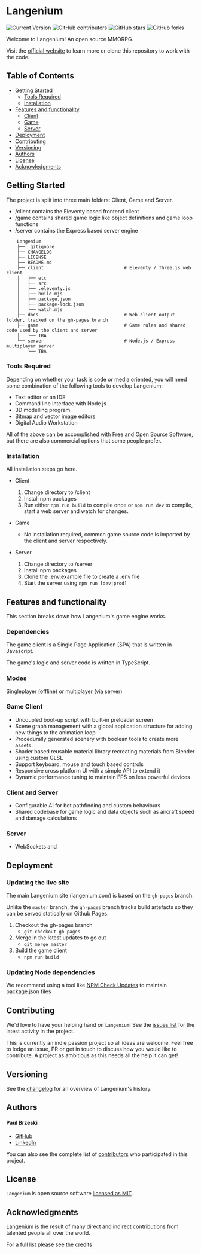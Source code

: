 # Langenium

![Current Version](https://img.shields.io/badge/version-v0.6-blue)
![GitHub contributors](https://img.shields.io/github/contributors/OpenStudiosCo/Langenium)
![GitHub stars](https://img.shields.io/github/stars/OpenStudiosCo/Langenium?style=social)
![GitHub forks](https://img.shields.io/github/forks/OpenStudiosCo/Langenium?style=social)

Welcome to Langenium! An open source MMORPG.

Visit the [official website](https://langenium.com) to learn more or clone this repository to work with the code.

## Table of Contents
- [Getting Started](#getting-started)
    - [Tools Required](#tools-required)
    - [Installation](#installation)
- [Features and functionality](#features-and-functionality)
    - [Client](#client)
    - [Game](#game)
    - [Server](#server)
- [Deployment](#deployment)
- [Contributing](#contributing)
- [Versioning](#versioning)
- [Authors](#authors)
- [License](#license)
- [Acknowledgments](#acknowledgments)

## Getting Started

The project is split into three main folders: Client, Game and Server.
- /client contains the Eleventy based frontend client
- /game contains shared game logic like object definitions and game loop functions
- /server contains the Express based server engine

```
    Langenium
    ├── .gitignore
    ├── CHANGELOG
    ├── LICENSE
    ├── README.md
    ├── client                              # Eleventy / Three.js web client
    │   ├── etc
    │   ├── src
    │   ├── .eleventy.js
    │   ├── build.mjs
    │   ├── package.json
    │   ├── package-lock.json
    │   └── watch.mjs
    ├── docs                                # Web client output folder, tracked on the gh-pages branch
    ├── game                                # Game rules and shared code used by the client and server
    │   └── TBA
    └── server                              # Node.js / Express multiplayer server
        └── TBA
```

### Tools Required

Depending on whether your task is code or media oriented, you will need some combination of the following tools to develop Langenium:

* Text editor or an IDE
* Command line interface with Node.js
* 3D modelling program
* Bitmap and vector image editors
* Digital Audio Workstation

All of the above can be accomplished with Free and Open Source Software, but there are also commercial options that some people prefer.

### Installation

All installation steps go here.

* Client
    1. Change directory to /client
    2. Install npm packages
    3. Run either `npm run build` to compile once or `npm run dev` to compile, start a web server and watch for changes.

* Game
    * No installation required, common game source code is imported by the client and server respectively.

* Server
    1. Change directory to /server
    2. Install npm packages
    3. Clone the .env.example file to create a .env file
    4. Start the server using `npm run [dev|prod]`

## Features and functionality
This section breaks down how Langenium's game engine works.

### Dependencies
The game client is a Single Page Application (SPA) that is written in Javascript.

The game's logic and server code is written in TypeScript.

### Modes
Singleplayer (offline) or multiplayer (via server)

### Game Client
- Uncoupled boot-up script with built-in preloader screen
- Scene graph management with a global application structure for adding new things to the animation loop
- Procedurally generated scenery with boolean tools to create more assets
- Shader based reusable material library recreating materials from Blender using custom GLSL
- Support keyboard, mouse and touch based controls
- Responsive cross platform UI with a simple API to extend it
- Dynamic performance tuning to maintain FPS on less powerful devices

### Client and Server
- Configurable AI for bot pathfinding and custom behaviours
- Shared codebase for game logic and data objects such as aircraft speed and damage calculations

### Server
- WebSockets and 

## Deployment

### Updating the live site
The main Langenium site (langenium.com) is based on the `gh-pages` branch.

Unlike the `master` branch, the `gh-pages` branch tracks build artefacts so they can be served statically on Github Pages.

1. Checkout the gh-pages branch
    - `git checkout gh-pages`
2. Merge in the latest updates to go out
    - `git merge master`
3. Build the game client 
    - `npm run build`

### Updating Node dependencies
We recommend using a tool like [NPM Check Updates](https://www.npmjs.com/package/npm-check-updates) to maintain package.json files 

## Contributing

We'd love to have your helping hand on `Langenium`! See the [issues list][issues] for the latest activity in the project.

This is currently an indie passion project so all ideas are welcome. Feel free to lodge an issue, PR or get in touch to discuss how you would like to contribute. A project as ambitious as this needs all the help it can get!

## Versioning

See the [changelog][changelog] for an overview of Langenium's history.

## Authors

#### Paul Brzeski
* [GitHub]
* [LinkedIn]

You can also see the complete list of [contributors][contributors] who participated in this project.

## License

`Langenium` is open source software [licensed as MIT][license].

## Acknowledgments

Langenium is the result of many direct and indirect contributions from talented people all over the world.

For a full list please see the [credits][credits]

[//]: # (HyperLinks)

[GitHub Repository]: https://github.com/OpenStudiosCo/Langenium
[Official Websiet]: https://langenium.com/

[GitHub]: https://github.com/paulbrzeski
[LinkedIn]: https://www.linkedin.com/in/paul-b-23620b209/

[contributors]: https://github.com/OpenStudiosCo/Langenium/contributors
[changelog]: https://github.com/OpenStudiosCo/Langenium/blob/master/CHANGELOG.md
[credits]: https://github.com/OpenStudiosCo/Langenium/blob/master/CREDITS.md
[license]: https://github.com/OpenStudiosCo/Langenium/blob/master/LICENSE
[issues]: https://github.com/OpenStudiosCo/Langenium/issues